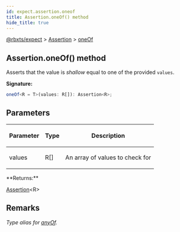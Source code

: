 ```yaml
---
id: expect.assertion.oneof
title: Assertion.oneOf() method
hide_title: true
---
```


[@rbxts/expect](./expect.md) &gt; [Assertion](./expect.assertion.md) &gt; [oneOf](./expect.assertion.oneof.md)

## Assertion.oneOf() method

Asserts that the value is _shallow_ equal to one of the provided `values`<!-- -->.

**Signature:**

```typescript
oneOf<R = T>(values: R[]): Assertion<R>;
```

## Parameters

<table><thead><tr><th>

Parameter


</th><th>

Type


</th><th>

Description


</th></tr></thead>
<tbody><tr><td>

values


</td><td>

R\[\]


</td><td>

An array of values to check for


</td></tr>
</tbody></table>
**Returns:**

[Assertion](./expect.assertion.md)<!-- -->&lt;R&gt;

## Remarks

_Type alias for [anyOf](./expect.assertion.anyof.md)<!-- -->._
